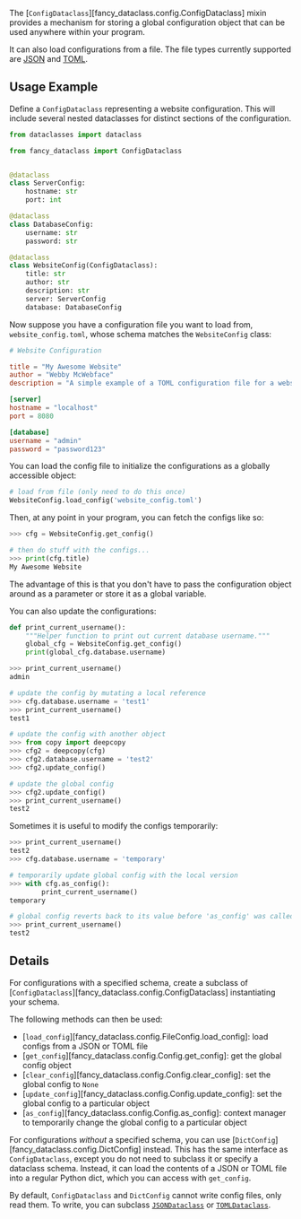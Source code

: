 <!-- markdownlint-disable MD052 -->

The [`ConfigDataclass`][fancy_dataclass.config.ConfigDataclass] mixin provides a mechanism for storing a global configuration object that can be used anywhere within your program.

It can also load configurations from a file. The file types currently supported are [JSON](https://en.wikipedia.org/wiki/JSON) and [TOML](https://en.wikipedia.org/wiki/TOML).

## Usage Example

Define a `ConfigDataclass` representing a website configuration. This will include several nested dataclasses for distinct sections of the configuration.

```python
from dataclasses import dataclass

from fancy_dataclass import ConfigDataclass


@dataclass
class ServerConfig:
    hostname: str
    port: int

@dataclass
class DatabaseConfig:
    username: str
    password: str

@dataclass
class WebsiteConfig(ConfigDataclass):
    title: str
    author: str
    description: str
    server: ServerConfig
    database: DatabaseConfig
```

Now suppose you have a configuration file you want to load from, `website_config.toml`, whose schema matches the `WebsiteConfig` class:

```toml
# Website Configuration

title = "My Awesome Website"
author = "Webby McWebface"
description = "A simple example of a TOML configuration file for a website."

[server]
hostname = "localhost"
port = 8080

[database]
username = "admin"
password = "password123"
```

You can load the config file to initialize the configurations as a globally accessible object:

```python
# load from file (only need to do this once)
WebsiteConfig.load_config('website_config.toml')
```

Then, at any point in your program, you can fetch the configs like so:

```python
>>> cfg = WebsiteConfig.get_config()

# then do stuff with the configs...
>>> print(cfg.title)
My Awesome Website
```

The advantage of this is that you don't have to pass the configuration object around as a parameter or store it as a global variable.

You can also update the configurations:

```python
def print_current_username():
    """Helper function to print out current database username."""
    global_cfg = WebsiteConfig.get_config()
    print(global_cfg.database.username)
```

```python
>>> print_current_username()
admin

# update the config by mutating a local reference
>>> cfg.database.username = 'test1'
>>> print_current_username()
test1

# update the config with another object
>>> from copy import deepcopy
>>> cfg2 = deepcopy(cfg)
>>> cfg2.database.username = 'test2'
>>> cfg2.update_config()

# update the global config
>>> cfg2.update_config()
>>> print_current_username()
test2
```

Sometimes it is useful to modify the configs temporarily:

```python
>>> print_current_username()
test2
>>> cfg.database.username = 'temporary'

# temporarily update global config with the local version
>>> with cfg.as_config():
        print_current_username()
temporary

# global config reverts back to its value before 'as_config' was called
>>> print_current_username()
test2
```

## Details

For configurations with a specified schema, create a subclass of [`ConfigDataclass`][fancy_dataclass.config.ConfigDataclass] instantiating your schema.

The following methods can then be used:

- [`load_config`][fancy_dataclass.config.FileConfig.load_config]: load configs from a JSON or TOML file
- [`get_config`][fancy_dataclass.config.Config.get_config]: get the global config object
- [`clear_config`][fancy_dataclass.config.Config.clear_config]: set the global config to `None`
- [`update_config`][fancy_dataclass.config.Config.update_config]: set the global config to a particular object
- [`as_config`][fancy_dataclass.config.Config.as_config]: context manager to temporarily change the global config to a particular object

For configurations _without_ a specified schema, you can use [`DictConfig`][fancy_dataclass.config.DictConfig] instead. This has the same interface as `ConfigDataclass`, except you do not need to subclass it or specify a dataclass schema. Instead, it can load the contents of a JSON or TOML file into a regular Python dict, which you can access with `get_config`.

By default, `ConfigDataclass` and `DictConfig` cannot write config files, only read them. To write, you can subclass [`JSONDataclass`](json.md) or [`TOMLDataclass`](toml.md).

<style>
.md-sidebar--secondary {
    display: none !important;
}

.md-main__inner .md-content {
    max-width: 45rem;
}
</style>
